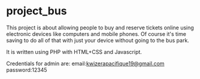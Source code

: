 # project_bus
This project is about allowing people to buy and reserve tickets online using electronic devices like computers and mobile phones. Of course it's time saving to do all of that with just your device without going to the bus park.

It is written using PHP with HTML+CSS and Javascript.

Credentials for admin are:
email:kwizerapacifique19@gmail.com
password:12345
